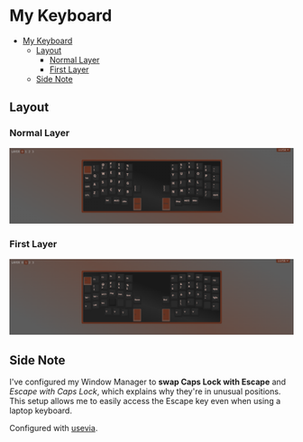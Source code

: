# My Keyboard

- [My Keyboard](#my-keyboard)
    - [Layout](#layout)
        - [Normal Layer](#normal-layer)
        - [First Layer](#first-layer)
     - [Side Note](#side-note)

## Layout

### Normal Layer

![Normal Layer](./pictures/base-layer.png)

### First Layer

![First Layer](./pictures/layer-1.png)

## Side Note

I've configured my Window Manager to **swap Caps Lock with Escape** and *Escape with Caps Lock*, which explains why they're in unusual positions.
This setup allows me to easily access the Escape key even when using a laptop keyboard.

Configured with [usevia](https://usevia.com/).
